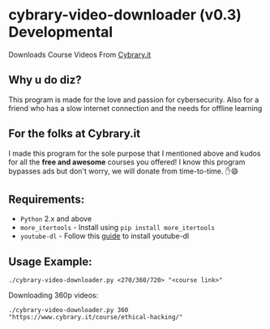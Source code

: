 # cybrary-video-downloader (v0.3) Developmental
Downloads Course Videos From [Cybrary.it](https://www.cybrary.it/)

## Why u do diz?
This program is made for the love and passion for cybersecurity. Also for a friend who has a slow internet connection and the needs for offline learning
## For the folks at Cybrary.it
I made this program for the sole purpose that I mentioned above and kudos for all the **free and awesome** courses you offered! I know this program bypasses ads but don't worry, we will donate from time-to-time.
:hand::smile:
## Requirements:
- `Python` 2.x and above
- `more_itertools` - Install using `pip install more_itertools`
- `youtube-dl` - Follow this [guide](https://rg3.github.io/youtube-dl/download.html) to install youtube-dl

## Usage Example:
`./cybrary-video-downloader.py <270/360/720> "<course link>"`

Downloading 360p videos:

`./cybrary-video-downloader.py 360 "https://www.cybrary.it/course/ethical-hacking/"`
